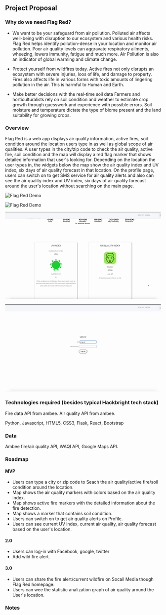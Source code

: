 ## Project Proposal

### Why do we need Flag Red?

- We want to be your safeguard from air pollution.
Polluted air affects well-being with disruption to our ecosystem and various health risks. Flag Red helps identify pollution-dense in your location and monitor air pollution. Poor air quality levels can aggravate respiratory ailments, wheezing, lowers immunity, fatigue and much more. Air Pollution is also an indicator of global warming and climate change.

- Protect yourself from wildfires today.
Active fires not only disrupts an ecosystem with severe injuries, loos of life, and damage to property. Fires also affects life in various forms with toxic amounts of lingering pollution in the air. This is harmful to Human and Earth.

- Make better decisions with the real-time soil data
Farmers and horticulturalists rely on soil condition and weather to estimate crop growth through guesswork and experience with possible errors. Soil moisture and temperature dictate the type of biome present and the land suitability for growing crops.

### Overview

Flag Red is a web app displays air quality information, active fires, soil condition around the location users type in as well as  global scope of air qualities.  A user types in the city/zip code to check the air quality, active fire, soil condition and the map will display a red flag marker that shows detailed information that user's looking for. Depending on the location the user types in, the widgets below the map show the air quality index and UV index, six days of air quality forecast  in  that location. On the profile page, users can switch on to get SMS service for air quality alerts and also can see the air quality index and UV index, six days of air quality forecast around the user's location without searching on the main page.

![Flag Red Demo](demo/1.gif)


![Flag Red Demo](demo/2.gif)


![Flag Red Demo](demo/3.gif)


![Flag Red Demo](demo/4.gif)



### Technologies required (besides typical Hackbright tech stack)

Fire data API from ambee. Air quality API from ambee.

Python, Javascript, HTML5, CSS3, Flask, React, Bootstrap



### Data

Ambee fire/air quality API, WAQI API, Google Maps API.



### Roadmap

#### MVP

- Users can type a city or zip code to Seach the air quality/active fire/soil condition around the location.
- Map shows the air quality markers with colors based on the air quality index.
- Map shows active fire markers with the detailed information about the fire detection.
- Map shows a marker that contains soil condition.
- Users can switch on to get air quality alerts on Profile.
- Users can see current UV index, current air quality, air quality forecast based on the user's location.


#### 2.0

- Users can log-in with Facebook, google, twitter
- Add wild fire alert.


#### 3.0

- Users can share the fire alert/current wildfire on Socail Media though Flag Red homepage.
- Users can wee the statistic analization graph of air quality around the User's location.

### Notes